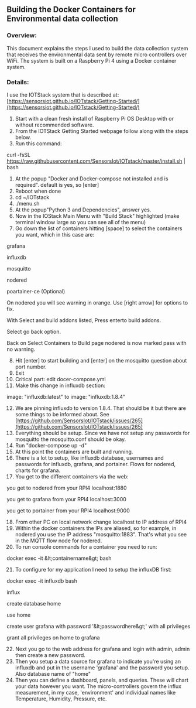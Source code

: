 ## Building the Docker Containers for Environmental data collection

### Overview:

This document explains the steps I used to build the data collection system that receives the environmental data sent by remote micro controllers over WiFi. The system is built on a Raspberry Pi 4 using a Docker container system.

### Details:

I use the IOTStack system that is described at: [https://sensorsiot.github.io/IOTstack/Getting-Started/](https://sensorsiot.github.io/IOTstack/Getting-Started/)

1. Start with a clean fresh install of Raspberry Pi OS Desktop with or without recommended software.
2. From the IOTStack Getting Started webpage follow along with the steps below.
3. Run this command:

curl -fsSL https://raw.githubusercontent.com/SensorsIot/IOTstack/master/install.sh | bash

1. At the popup &quot;Docker and Docker-compose not installed and is required&quot;. default is yes, so [enter]
2. Reboot when done
3. cd ~/IOTstack
4. ./menu.sh
5. At the popup&quot;Python 3 and Dependencies&quot;, answer yes.
6. Now in the IOStack Main Menu with &quot;Build Stack&quot; highlighted (make terminal window large so you can see all of the menu)
7. Go down the list of containers hitting [space] to select the containers you want, which in this case are:

grafana

influxdb

mosquitto

nodered

poartainer-ce (Optional)

On nodered you will see warning in orange. Use [right arrow] for options to fix.

With Select and build addons listed, Press enterto build addons. 

Select go back option. 

Back on Select Containers to Build page nodered is now marked pass with no warning. 

8. Hit [enter] to start building and [enter] on the mosquitto question about port number.
9. Exit
10. Critical part: edit docer-compose.yml
11. Make this change in influxdb section:

image: &quot;influxdb:latest&quot; to image: &quot;influxdb:1.8.4&quot;

12. We are pinning influxdb to version 1.8.4. That should be it but there are some things to be informed about. See [https://github.com/SensorsIot/IOTstack/issues/265](https://github.com/SensorsIot/IOTstack/issues/265)
13. Everything should be setup. Since we have not setup any passwords for mosquitto the mosquitto.conf should be okay.
14. Run &quot;docker-compose up -d&quot;
15. At this point the containers are built and running.
16. There is a lot to setup, like influxdb database, usernames and passwords for influxdb, grafana, and portainer. Flows for nodered, charts for grafana.
17. You get to the different containers via the web:

you get to nodered from your RPI4 localhost:1880

you get to grafana from your RPI4 localhost:3000 

you get to portainer from your RPI4 localhost:9000

18. From other PC on local network change localhost to IP address of RPI4
19. Within the docker containers the IPs are aliased, so for example, in nodered you use the IP address &quot;mosquitto:1883&quot;. That&#39;s what you see in the MQTT flow node for nodered.
20. To run console commands for a container you need to run:

docker exec -it \&lt;containername\&gt; bash

21. To configure for my application I need to setup the influxDB first:

docker exec -it influxdb bash

influx

create database home

use home

create user grafana with password &#39;\&lt;passwordhere\&gt;&#39; with all privileges

grant all privileges on home to grafana

22. Next you go to the web address for grafana and login with admin, admin then create a new password.
23. Then you setup a data source for grafana to indicate you&#39;re using an influxdb and put in the username &#39;grafana&#39; and the password you setup. Also database name of &quot;home&quot;
24. Then you can define a dashboard, panels, and queries. These will chart your data however you want. The micro-controllers govern the influx measurement, in my case, &#39;environment&#39; and individual names like Temperature, Humidity, Pressure, etc.
